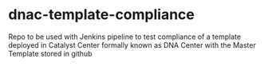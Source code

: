 # dnac-template-compliance
Repo to be used with Jenkins pipeline to test compliance of a template deployed in Catalyst Center formally known as DNA Center with the Master Template stored in github
